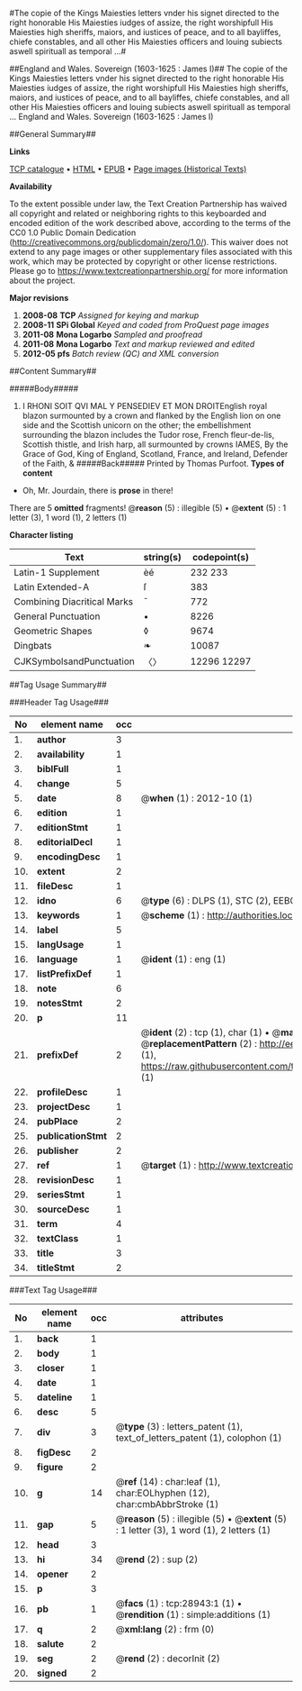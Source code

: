 #The copie of the Kings Maiesties letters vnder his signet directed to the right honorable His Maiesties iudges of assize, the right worshipfull His Maiesties high sheriffs, maiors, and iustices of peace, and to all bayliffes, chiefe constables, and all other His Maiesties officers and louing subiects aswell spirituall as temporal ...#

##England and Wales. Sovereign (1603-1625 : James I)##
The copie of the Kings Maiesties letters vnder his signet directed to the right honorable His Maiesties iudges of assize, the right worshipfull His Maiesties high sheriffs, maiors, and iustices of peace, and to all bayliffes, chiefe constables, and all other His Maiesties officers and louing subiects aswell spirituall as temporal ...
England and Wales. Sovereign (1603-1625 : James I)

##General Summary##

**Links**

[TCP catalogue](http://www.ota.ox.ac.uk/tcp/)  • 
[HTML](http://tei.it.ox.ac.uk/tcp/Texts-HTML/free/A22/A22197.html)  • 
[EPUB](http://tei.it.ox.ac.uk/tcp/Texts-EPUB/free/A22/A22197.epub) • 
[Page images (Historical Texts)](https://historicaltexts.jisc.ac.uk/eebo-33151126e)

**Availability**

To the extent possible under law, the Text Creation Partnership has waived all copyright and related or neighboring rights to this keyboarded and encoded edition of the work described above, according to the terms of the CC0 1.0 Public Domain Dedication (http://creativecommons.org/publicdomain/zero/1.0/). This waiver does not extend to any page images or other supplementary files associated with this work, which may be protected by copyright or other license restrictions. Please go to https://www.textcreationpartnership.org/ for more information about the project.

**Major revisions**

1. __2008-08__ __TCP__ *Assigned for keying and markup*
1. __2008-11__ __SPi Global__ *Keyed and coded from ProQuest page images*
1. __2011-08__ __Mona Logarbo__ *Sampled and proofread*
1. __2011-08__ __Mona Logarbo__ *Text and markup reviewed and edited*
1. __2012-05__ __pfs__ *Batch review (QC) and XML conversion*

##Content Summary##

#####Body#####

1. I RHONI SOIT QVI MAL Y PENSEDIEV ET MON DROITEnglish royal blazon surmounted by a crown and flanked by the English lion on one side and the Scottish unicorn on the other; the embellishment surrounding the blazon includes the Tudor rose, French fleur-de-lis, Scottish thistle, and Irish harp, all surmounted by crowns
IAMES, By the Grace of God, King of England, Scotland, France, and Ireland, Defender of the Faith, &
#####Back#####
Printed by Thomas Purfoot.
**Types of content**

  * Oh, Mr. Jourdain, there is **prose** in there!

There are 5 **omitted** fragments! 
 @__reason__ (5) : illegible (5)  •  @__extent__ (5) : 1 letter (3), 1 word (1), 2 letters (1)

**Character listing**


|Text|string(s)|codepoint(s)|
|---|---|---|
|Latin-1 Supplement|èé|232 233|
|Latin Extended-A|ſ|383|
|Combining             Diacritical Marks|̄|772|
|General Punctuation|•|8226|
|Geometric Shapes|◊|9674|
|Dingbats|❧|10087|
|CJKSymbolsandPunctuation|〈〉|12296 12297|

##Tag Usage Summary##

###Header Tag Usage###

|No|element name|occ|attributes|
|---|---|---|---|
|1.|__author__|3||
|2.|__availability__|1||
|3.|__biblFull__|1||
|4.|__change__|5||
|5.|__date__|8| @__when__ (1) : 2012-10 (1)|
|6.|__edition__|1||
|7.|__editionStmt__|1||
|8.|__editorialDecl__|1||
|9.|__encodingDesc__|1||
|10.|__extent__|2||
|11.|__fileDesc__|1||
|12.|__idno__|6| @__type__ (6) : DLPS (1), STC (2), EEBO-CITATION (1), OCLC (1), VID (1)|
|13.|__keywords__|1| @__scheme__ (1) : http://authorities.loc.gov/ (1)|
|14.|__label__|5||
|15.|__langUsage__|1||
|16.|__language__|1| @__ident__ (1) : eng (1)|
|17.|__listPrefixDef__|1||
|18.|__note__|6||
|19.|__notesStmt__|2||
|20.|__p__|11||
|21.|__prefixDef__|2| @__ident__ (2) : tcp (1), char (1)  •  @__matchPattern__ (2) : ([0-9\-]+):([0-9IVX]+) (1), (.+) (1)  •  @__replacementPattern__ (2) : http://eebo.chadwyck.com/downloadtiff?vid=$1&page=$2 (1), https://raw.githubusercontent.com/textcreationpartnership/Texts/master/tcpchars.xml#$1 (1)|
|22.|__profileDesc__|1||
|23.|__projectDesc__|1||
|24.|__pubPlace__|2||
|25.|__publicationStmt__|2||
|26.|__publisher__|2||
|27.|__ref__|1| @__target__ (1) : http://www.textcreationpartnership.org/docs/. (1)|
|28.|__revisionDesc__|1||
|29.|__seriesStmt__|1||
|30.|__sourceDesc__|1||
|31.|__term__|4||
|32.|__textClass__|1||
|33.|__title__|3||
|34.|__titleStmt__|2||


###Text Tag Usage###

|No|element name|occ|attributes|
|---|---|---|---|
|1.|__back__|1||
|2.|__body__|1||
|3.|__closer__|1||
|4.|__date__|1||
|5.|__dateline__|1||
|6.|__desc__|5||
|7.|__div__|3| @__type__ (3) : letters_patent (1), text_of_letters_patent (1), colophon (1)|
|8.|__figDesc__|2||
|9.|__figure__|2||
|10.|__g__|14| @__ref__ (14) : char:leaf (1), char:EOLhyphen (12), char:cmbAbbrStroke (1)|
|11.|__gap__|5| @__reason__ (5) : illegible (5)  •  @__extent__ (5) : 1 letter (3), 1 word (1), 2 letters (1)|
|12.|__head__|3||
|13.|__hi__|34| @__rend__ (2) : sup (2)|
|14.|__opener__|2||
|15.|__p__|3||
|16.|__pb__|1| @__facs__ (1) : tcp:28943:1 (1)  •  @__rendition__ (1) : simple:additions (1)|
|17.|__q__|2| @__xml:lang__ (2) : frm (0)|
|18.|__salute__|2||
|19.|__seg__|2| @__rend__ (2) : decorInit (2)|
|20.|__signed__|2||
